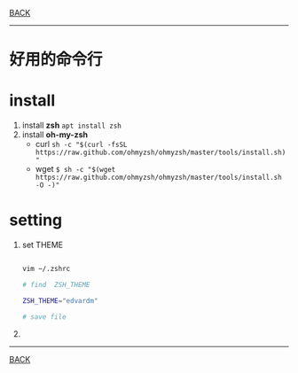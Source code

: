 [BACK](README.md)

---

# 好用的命令行


# install
 
1. install **zsh**
    `apt install zsh`
2. install **oh-my-zsh**
   * curl
       `sh -c "$(curl -fsSL https://raw.github.com/ohmyzsh/ohmyzsh/master/tools/install.sh)"`
   * wget 
       `$ sh -c "$(wget https://raw.github.com/ohmyzsh/ohmyzsh/master/tools/install.sh -O -)"`
       

# setting

1. set THEME
    ```sh

    vim ~/.zshrc

    # find  ZSH_THEME

    ZSH_THEME="edvardm"

    # save file
    ```
2. 

---       
[BACK](README.md)
